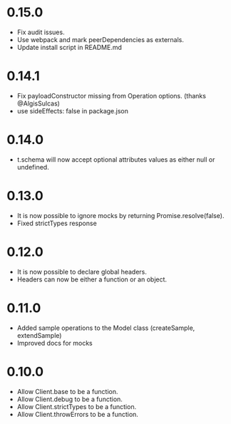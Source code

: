 # 0.15.0
- Fix audit issues.
- Use webpack and mark peerDependencies as externals.
- Update install script in README.md

# 0.14.1
- Fix payloadConstructor missing from Operation options. (thanks @AlgisSulcas)
- use sideEffects: false in package.json

# 0.14.0
- t.schema will now accept optional attributes values as either null or undefined.

# 0.13.0
- It is now possible to ignore mocks by returning Promise.resolve(false).
- Fixed strictTypes response

# 0.12.0
- It is now possible to declare global headers.
- Headers can now be either a function or an object.

# 0.11.0
- Added sample operations to the Model class (createSample, extendSample)
- Improved docs for mocks

# 0.10.0
- Allow Client.base to be a function.
- Allow Client.debug to be a function.
- Allow Client.strictTypes to be a function.
- Allow Client.throwErrors to be a function.
